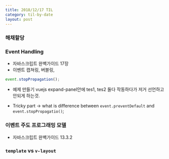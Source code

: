 ```yaml
---
title: 2018/12/17 TIL
category: til-by-date
layout: post
---
```


### 해채할당

### Event Handling

- 자바스크립트 완벽가이드 17장
- 이벤트 캡쳐링, 버블링,

```js
event.stopPropagation();
```

- 예제 만들기 vuejs expand-panel안에
  tes1, tes2 둘다 작동하다가 저거 선언하고 안되게 하는것.

- Tricky part -> what is difference between `event.preventDefault` and `event.stopPropagatio()`;

### 이벤트 주도 프로그래밍 모델

- 자바스크립트 완벽가이드 13.3.2

### `template` vs `v-layout`
